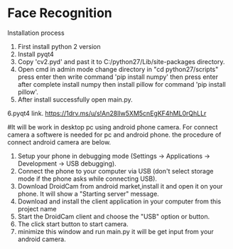 # Face Recognition
Installation process
1. First install python 2 version
2. Install pyqt4
3. Copy 'cv2.pyd' and past it to C:/python27/Lib/site-packages directory.
4. Open cmd in admin mode change directory in "cd python27/scripts" press enter then write command 'pip install numpy' then press enter after complete install numpy then install pillow for command 'pip install pillow'.
5. After install successfully open main.py.

6.pyqt4 link. https://1drv.ms/u/s!An28lIw5XM5cnEgKF4hML0rQhLLr

#It will be work in desktop pc using android phone camera. For connect camera a softwere is needed for pc and android phone. the procedure of connect android camera are below.
1. Setup your phone in debugging mode (Settings -> Applications -> Development -> USB debugging).
2. Connect the phone to your computer via USB (don't select storage mode if the phone asks while connecting USB).
3. Download DroidCam from android market,install it and open it on your phone. It will show a "Starting server" message.
4. Download and install the client application in your computer from this project name 
5. Start the DroidCam client and choose the "USB" option or button.
6. The click start button to start camera.
7. minimize this window and run main.py it will be get input from your android camera.
